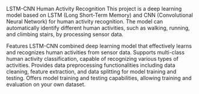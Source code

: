 LSTM-CNN Human Activity Recognition
This project is a deep learning model based on LSTM (Long Short-Term Memory) and CNN (Convolutional Neural Network) for human activity recognition. The model can automatically identify different human activities, such as walking, running, and climbing stairs, by processing sensor data.

Features
LSTM-CNN combined deep learning model that effectively learns and recognizes human activities from sensor data.
Supports multi-class human activity classification, capable of recognizing various types of activities.
Provides data preprocessing functionalities including data cleaning, feature extraction, and data splitting for model training and testing.
Offers model training and testing capabilities, allowing training and evaluation on your own dataset.
